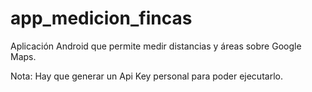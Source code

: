 # app_medicion_fincas

Aplicación Android que permite medir distancias y áreas sobre Google Maps.

Nota: Hay que generar un Api Key personal para poder ejecutarlo.
